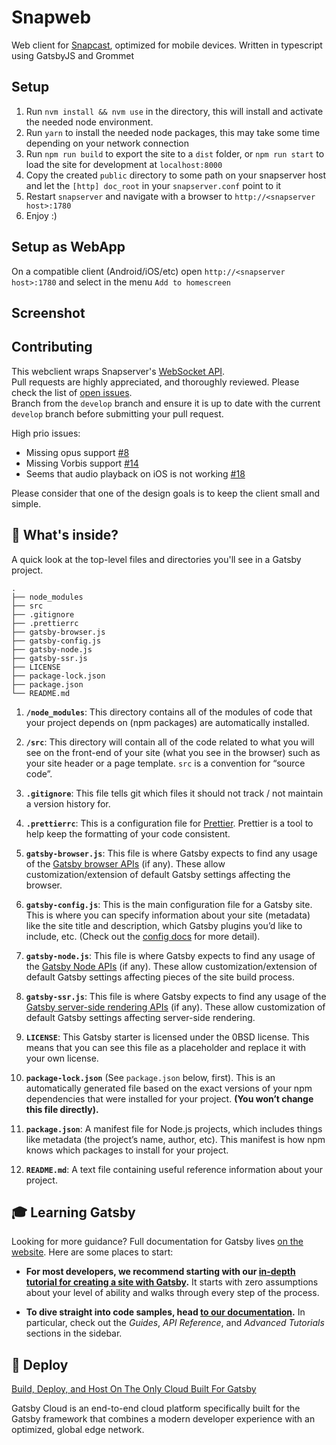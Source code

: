 # Snapweb

Web client for [Snapcast](https://github.com/badaix/snapcast), optimized for mobile devices. Written in typescript using GatsbyJS and Grommet

## Setup

1. Run `nvm install && nvm use` in the directory, this will install and activate the needed node environment.
2. Run `yarn` to install the needed node packages, this may take some time depending on your network connection
3. Run `npm run build` to export the site to a `dist` folder, or `npm run start` to load the site for development at `localhost:8000`
4. Copy the created `public` directory to some path on your snapserver host and let the `[http] doc_root` in your `snapserver.conf` point to it
5. Restart `snapserver` and navigate with a browser to `http://<snapserver host>:1780`
6. Enjoy :)

## Setup as WebApp

On a compatible client (Android/iOS/etc) open `http://<snapserver host>:1780` and select in the menu `Add to homescreen`

## Screenshot

## Contributing

This webclient wraps Snapserver's [WebSocket API](https://github.com/badaix/snapcast/blob/master/doc/json_rpc_api/v2_0_0.md).  
Pull requests are highly appreciated, and thoroughly reviewed. Please check the list of [open issues](https://github.com/badaix/snapweb/issues).  
Branch from the `develop` branch and ensure it is up to date with the current `develop` branch before submitting your pull request.

High prio issues:

- Missing opus support [#8](https://github.com/badaix/snapweb/issues/8)
- Missing Vorbis support [#14](https://github.com/badaix/snapweb/issues/14)
- Seems that audio playback on iOS is not working [#18](https://github.com/badaix/snapweb/issues/18)

Please consider that one of the design goals is to keep the client small and simple.

## 🧐 What's inside?

A quick look at the top-level files and directories you'll see in a Gatsby project.

    .
    ├── node_modules
    ├── src
    ├── .gitignore
    ├── .prettierrc
    ├── gatsby-browser.js
    ├── gatsby-config.js
    ├── gatsby-node.js
    ├── gatsby-ssr.js
    ├── LICENSE
    ├── package-lock.json
    ├── package.json
    └── README.md

1.  **`/node_modules`**: This directory contains all of the modules of code that your project depends on (npm packages) are automatically installed.

2.  **`/src`**: This directory will contain all of the code related to what you will see on the front-end of your site (what you see in the browser) such as your site header or a page template. `src` is a convention for “source code”.

3.  **`.gitignore`**: This file tells git which files it should not track / not maintain a version history for.

4.  **`.prettierrc`**: This is a configuration file for [Prettier](https://prettier.io/). Prettier is a tool to help keep the formatting of your code consistent.

5.  **`gatsby-browser.js`**: This file is where Gatsby expects to find any usage of the [Gatsby browser APIs](https://www.gatsbyjs.com/docs/reference/config-files/gatsby-browser/) (if any). These allow customization/extension of default Gatsby settings affecting the browser.

6.  **`gatsby-config.js`**: This is the main configuration file for a Gatsby site. This is where you can specify information about your site (metadata) like the site title and description, which Gatsby plugins you’d like to include, etc. (Check out the [config docs](https://www.gatsbyjs.com/docs/reference/config-files/gatsby-config/) for more detail).

7.  **`gatsby-node.js`**: This file is where Gatsby expects to find any usage of the [Gatsby Node APIs](https://www.gatsbyjs.com/docs/reference/config-files/gatsby-node/) (if any). These allow customization/extension of default Gatsby settings affecting pieces of the site build process.

8.  **`gatsby-ssr.js`**: This file is where Gatsby expects to find any usage of the [Gatsby server-side rendering APIs](https://www.gatsbyjs.com/docs/reference/config-files/gatsby-ssr/) (if any). These allow customization of default Gatsby settings affecting server-side rendering.

9.  **`LICENSE`**: This Gatsby starter is licensed under the 0BSD license. This means that you can see this file as a placeholder and replace it with your own license.

10. **`package-lock.json`** (See `package.json` below, first). This is an automatically generated file based on the exact versions of your npm dependencies that were installed for your project. **(You won’t change this file directly).**

11. **`package.json`**: A manifest file for Node.js projects, which includes things like metadata (the project’s name, author, etc). This manifest is how npm knows which packages to install for your project.

12. **`README.md`**: A text file containing useful reference information about your project.

## 🎓 Learning Gatsby

Looking for more guidance? Full documentation for Gatsby lives [on the website](https://www.gatsbyjs.com/). Here are some places to start:

- **For most developers, we recommend starting with our [in-depth tutorial for creating a site with Gatsby](https://www.gatsbyjs.com/tutorial/).** It starts with zero assumptions about your level of ability and walks through every step of the process.

- **To dive straight into code samples, head [to our documentation](https://www.gatsbyjs.com/docs/).** In particular, check out the _Guides_, _API Reference_, and _Advanced Tutorials_ sections in the sidebar.

## 💫 Deploy

[Build, Deploy, and Host On The Only Cloud Built For Gatsby](https://www.gatsbyjs.com/products/cloud/)

Gatsby Cloud is an end-to-end cloud platform specifically built for the Gatsby framework that combines a modern developer experience with an optimized, global edge network.

